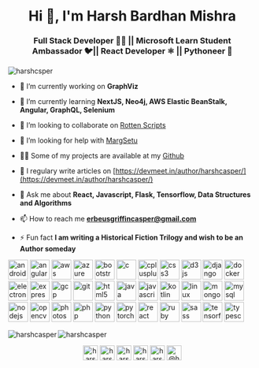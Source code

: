 <h1 align="center">Hi 👋, I'm Harsh Bardhan Mishra</h1>
<h3 align="center">Full Stack Developer 👨‍💻 || Microsoft Learn Student Ambassador 🐦|| React Developer ⚛️ || Pythoneer 🐍</h3>

<p align="left"> <img src="https://komarev.com/ghpvc/?username=harshcsper" alt="harshcsper" /> </p>

- 🔭 I’m currently working on **GraphViz**

- 🌱 I’m currently learning **NextJS, Neo4j, AWS Elastic BeanStalk, Angular, GraphQL, Selenium**

- 👯 I’m looking to collaborate on [Rotten Scripts](https://github.com/HarshCasper/Rotten-Scripts)

- 🤔 I’m looking for help with [MargSetu](https://github.com/HarshCasper/MargSetu)

- 👨‍💻 Some of my projects are available at my [Github](https://github.com/HarshCasper?tab=repositories)

- 📝 I regulary write articles on [https://devmeet.in/author/harshcasper/](https://devmeet.in/author/harshcasper/)

- 💬 Ask me about **React, Javascript, Flask, Tensorflow, Data Structures and Algorithms**

- 📫 How to reach me **erbeusgriffincasper@gmail.com**

- ⚡ Fun fact **I am writing a Historical Fiction Trilogy and wish to be an Author someday**

<p align="left"><img src="https://devicons.github.io/devicon/devicon.git/icons/android/android-original-wordmark.svg" alt="android" width="40" height="40"/> <img src="https://devicons.github.io/devicon/devicon.git/icons/angularjs/angularjs-original.svg" alt="angularjs" width="40" height="40"/> <img src="https://devicons.github.io/devicon/devicon.git/icons/amazonwebservices/amazonwebservices-original-wordmark.svg" alt="aws" width="40" height="40"/> <img src="https://www.vectorlogo.zone/logos/microsoft_azure/microsoft_azure-icon.svg" alt="azure" width="40" height="40"/> <img src="https://devicons.github.io/devicon/devicon.git/icons/bootstrap/bootstrap-plain.svg" alt="bootstrap" width="40" height="40"/> <img src="https://devicons.github.io/devicon/devicon.git/icons/c/c-original.svg" alt="c" width="40" height="40"/> <img src="https://devicons.github.io/devicon/devicon.git/icons/cplusplus/cplusplus-original.svg" alt="cplusplus" width="40" height="40"/> <img src="https://devicons.github.io/devicon/devicon.git/icons/css3/css3-original-wordmark.svg" alt="css3" width="40" height="40"/> <img src="https://devicons.github.io/devicon/devicon.git/icons/d3js/d3js-original.svg" alt="d3js" width="40" height="40"/> <img src="https://devicons.github.io/devicon/devicon.git/icons/django/django-original.svg" alt="django" width="40" height="40"/> <img src="https://devicons.github.io/devicon/devicon.git/icons/docker/docker-original-wordmark.svg" alt="docker" width="40" height="40"/> <img src="https://devicons.github.io/devicon/devicon.git/icons/electron/electron-original.svg" alt="electron" width="40" height="40"/> <img src="https://devicons.github.io/devicon/devicon.git/icons/express/express-original-wordmark.svg" alt="express" width="40" height="40"/> <img src="https://www.vectorlogo.zone/logos/google_cloud/google_cloud-icon.svg" alt="gcp" width="40" height="40"/> <img src="https://www.vectorlogo.zone/logos/git-scm/git-scm-icon.svg" alt="git" width="40" height="40"/> <img src="https://devicons.github.io/devicon/devicon.git/icons/html5/html5-original-wordmark.svg" alt="html5" width="40" height="40"/> <img src="https://devicons.github.io/devicon/devicon.git/icons/java/java-original-wordmark.svg" alt="java" width="40" height="40"/> <img src="https://devicons.github.io/devicon/devicon.git/icons/javascript/javascript-original.svg" alt="javascript" width="40" height="40"/> <img src="https://www.vectorlogo.zone/logos/kotlinlang/kotlinlang-icon.svg" alt="kotlin" width="40" height="40"/> <img src="https://devicons.github.io/devicon/devicon.git/icons/linux/linux-original.svg" alt="linux" width="40" height="40"/> <img src="https://devicons.github.io/devicon/devicon.git/icons/mongodb/mongodb-original-wordmark.svg" alt="mongodb" width="40" height="40"/> <img src="https://devicons.github.io/devicon/devicon.git/icons/mysql/mysql-original-wordmark.svg" alt="mysql" width="40" height="40"/> <img src="https://devicons.github.io/devicon/devicon.git/icons/nodejs/nodejs-original-wordmark.svg" alt="nodejs" width="40" height="40"/> <img src="https://www.vectorlogo.zone/logos/opencv/opencv-icon.svg" alt="opencv" width="40" height="40"/> <img src="https://devicons.github.io/devicon/devicon.git/icons/photoshop/photoshop-plain.svg" alt="photoshop" width="40" height="40"/> <img src="https://devicons.github.io/devicon/devicon.git/icons/php/php-original.svg" alt="php" width="40" height="40"/> <img src="https://devicons.github.io/devicon/devicon.git/icons/python/python-original.svg" alt="python" width="40" height="40"/> <img src="https://www.vectorlogo.zone/logos/pytorch/pytorch-icon.svg" alt="pytorch" width="40" height="40"/> <img src="https://devicons.github.io/devicon/devicon.git/icons/react/react-original-wordmark.svg" alt="react" width="40" height="40"/> <img src="https://devicons.github.io/devicon/devicon.git/icons/ruby/ruby-original-wordmark.svg" alt="ruby" width="40" height="40"/> <img src="https://devicons.github.io/devicon/devicon.git/icons/sass/sass-original.svg" alt="sass" width="40" height="40"/> <img src="https://www.vectorlogo.zone/logos/tensorflow/tensorflow-icon.svg" alt="tensorflow" width="40" height="40"/> <img src="https://devicons.github.io/devicon/devicon.git/icons/typescript/typescript-original.svg" alt="typescript" width="40" height="40"/></p><img align="left" src="https://github-readme-stats.vercel.app/api/top-langs/?username=harshcasper&layout=compact&hide=html" alt="harshcasper" />

<img align="center" src="https://github-readme-stats.vercel.app/api?username=harshcasper&show_icons=true" alt="harshcasper" />

<p align="center">
<a href="https://dev.to/harshcasper" target="blank"><img align="center" src="https://cdn.jsdelivr.net/npm/simple-icons@3.0.1/icons/dev-dot-to.svg" alt="harshcasper" height="30" width="30" /></a>
<a href="https://twitter.com/harsh_casper" target="blank"><img align="center" src="https://cdn.jsdelivr.net/npm/simple-icons@3.0.1/icons/twitter.svg" alt="harsh_casper" height="30" width="30" /></a>
<a href="https://linkedin.com/in/harshcasper" target="blank"><img align="center" src="https://cdn.jsdelivr.net/npm/simple-icons@3.0.1/icons/linkedin.svg" alt="harshcasper" height="30" width="30" /></a>
<a href="https://kaggle.com/harshcasper" target="blank"><img align="center" src="https://cdn.jsdelivr.net/npm/simple-icons@3.0.1/icons/kaggle.svg" alt="harshcasper" height="30" width="30" /></a>
<a href="https://instagram.com/harshcasper" target="blank"><img align="center" src="https://cdn.jsdelivr.net/npm/simple-icons@3.0.1/icons/instagram.svg" alt="harshcasper" height="30" width="30" /></a>
<a href="https://medium.com/@harshcasper" target="blank"><img align="center" src="https://cdn.jsdelivr.net/npm/simple-icons@3.0.1/icons/medium.svg" alt="@harshcasper" height="30" width="30" /></a>
</p>


